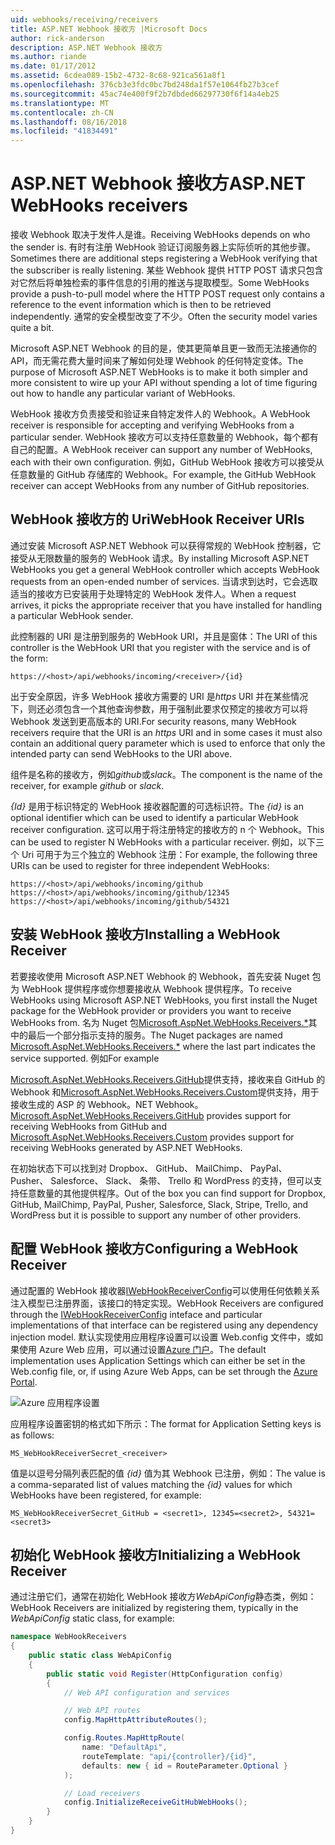 ```yaml
---
uid: webhooks/receiving/receivers
title: ASP.NET Webhook 接收方 |Microsoft Docs
author: rick-anderson
description: ASP.NET Webhook 接收方
ms.author: riande
ms.date: 01/17/2012
ms.assetid: 6cdea089-15b2-4732-8c68-921ca561a8f1
ms.openlocfilehash: 376cb3e3fdc0bc7bd248da1f57e1064fb27b3cef
ms.sourcegitcommit: 45ac74e400f9f2b7dbded66297730f6f14a4eb25
ms.translationtype: MT
ms.contentlocale: zh-CN
ms.lasthandoff: 08/16/2018
ms.locfileid: "41834491"
---
```

# <a name="aspnet-webhooks-receivers"></a><span data-ttu-id="9ff6a-103">ASP.NET Webhook 接收方</span><span class="sxs-lookup"><span data-stu-id="9ff6a-103">ASP.NET WebHooks receivers</span></span>

<span data-ttu-id="9ff6a-104">接收 Webhook 取决于发件人是谁。</span><span class="sxs-lookup"><span data-stu-id="9ff6a-104">Receiving WebHooks depends on who the sender is.</span></span> <span data-ttu-id="9ff6a-105">有时有注册 WebHook 验证订阅服务器上实际侦听的其他步骤。</span><span class="sxs-lookup"><span data-stu-id="9ff6a-105">Sometimes there are additional steps registering a WebHook verifying that the subscriber is really listening.</span></span> <span data-ttu-id="9ff6a-106">某些 Webhook 提供 HTTP POST 请求只包含对它然后将单独检索的事件信息的引用的推送与提取模型。</span><span class="sxs-lookup"><span data-stu-id="9ff6a-106">Some WebHooks provide a push-to-pull model where the HTTP POST request only contains a reference to the event information which is then to be retrieved independently.</span></span> <span data-ttu-id="9ff6a-107">通常的安全模型改变了不少。</span><span class="sxs-lookup"><span data-stu-id="9ff6a-107">Often the security model varies quite a bit.</span></span>

<span data-ttu-id="9ff6a-108">Microsoft ASP.NET Webhook 的目的是，使其更简单且更一致而无法接通你的 API，而无需花费大量时间来了解如何处理 Webhook 的任何特定变体。</span><span class="sxs-lookup"><span data-stu-id="9ff6a-108">The purpose of Microsoft ASP.NET WebHooks is to make it both simpler and more consistent to wire up your API without spending a lot of time figuring out how to handle any particular variant of WebHooks.</span></span>

<span data-ttu-id="9ff6a-109">WebHook 接收方负责接受和验证来自特定发件人的 Webhook。</span><span class="sxs-lookup"><span data-stu-id="9ff6a-109">A WebHook receiver is responsible for accepting and verifying WebHooks from a particular sender.</span></span> <span data-ttu-id="9ff6a-110">WebHook 接收方可以支持任意数量的 Webhook，每个都有自己的配置。</span><span class="sxs-lookup"><span data-stu-id="9ff6a-110">A WebHook receiver can support any number of WebHooks, each with their own configuration.</span></span> <span data-ttu-id="9ff6a-111">例如，GitHub WebHook 接收方可以接受从任意数量的 GitHub 存储库的 Webhook。</span><span class="sxs-lookup"><span data-stu-id="9ff6a-111">For example, the GitHub WebHook receiver can accept WebHooks from any number of GitHub repositories.</span></span>

## <a name="webhook-receiver-uris"></a><span data-ttu-id="9ff6a-112">WebHook 接收方的 Uri</span><span class="sxs-lookup"><span data-stu-id="9ff6a-112">WebHook Receiver URIs</span></span>

<span data-ttu-id="9ff6a-113">通过安装 Microsoft ASP.NET Webhook 可以获得常规的 WebHook 控制器，它接受从无限数量的服务的 WebHook 请求。</span><span class="sxs-lookup"><span data-stu-id="9ff6a-113">By installing Microsoft ASP.NET WebHooks you get a general WebHook controller which accepts WebHook requests from an open-ended number of services.</span></span> <span data-ttu-id="9ff6a-114">当请求到达时，它会选取适当的接收方已安装用于处理特定的 WebHook 发件人。</span><span class="sxs-lookup"><span data-stu-id="9ff6a-114">When a request arrives, it picks the appropriate receiver that you have installed for handling a particular WebHook sender.</span></span>

<span data-ttu-id="9ff6a-115">此控制器的 URI 是注册到服务的 WebHook URI，并且是窗体：</span><span class="sxs-lookup"><span data-stu-id="9ff6a-115">The URI of this controller is the WebHook URI that you register with the service and is of the form:</span></span>

```
https://<host>/api/webhooks/incoming/<receiver>/{id}
```

<span data-ttu-id="9ff6a-116">出于安全原因，许多 WebHook 接收方需要的 URI 是*https* URI 并在某些情况下，则还必须包含一个其他查询参数，用于强制此要求仅预定的接收方可以将 Webhook 发送到更高版本的 URI.</span><span class="sxs-lookup"><span data-stu-id="9ff6a-116">For security reasons, many WebHook receivers require that the URI is an *https* URI and in some cases it must also contain an additional query parameter which is used to enforce that only the intended party can send WebHooks to the URI above.</span></span>

<span data-ttu-id="9ff6a-117"><em> <receiver> </em>组件是名称的接收方，例如<em>github</em>或<em>slack</em>。</span><span class="sxs-lookup"><span data-stu-id="9ff6a-117">The <em><receiver></em> component is the name of the receiver, for example <em>github</em> or <em>slack</em>.</span></span>

<span data-ttu-id="9ff6a-118">*{Id}* 是用于标识特定的 WebHook 接收器配置的可选标识符。</span><span class="sxs-lookup"><span data-stu-id="9ff6a-118">The *{id}* is an optional identifier which can be used to identify a particular WebHook receiver configuration.</span></span> <span data-ttu-id="9ff6a-119">这可以用于将注册特定的接收方的 n 个 Webhook。</span><span class="sxs-lookup"><span data-stu-id="9ff6a-119">This can be used to register N WebHooks with a particular receiver.</span></span> <span data-ttu-id="9ff6a-120">例如，以下三个 Uri 可用于为三个独立的 Webhook 注册：</span><span class="sxs-lookup"><span data-stu-id="9ff6a-120">For example, the following three URIs can be used to register for three independent WebHooks:</span></span>

```
https://<host>/api/webhooks/incoming/github
https://<host>/api/webhooks/incoming/github/12345
https://<host>/api/webhooks/incoming/github/54321
```

## <a name="installing-a-webhook-receiver"></a><span data-ttu-id="9ff6a-121">安装 WebHook 接收方</span><span class="sxs-lookup"><span data-stu-id="9ff6a-121">Installing a WebHook Receiver</span></span>

<span data-ttu-id="9ff6a-122">若要接收使用 Microsoft ASP.NET Webhook 的 Webhook，首先安装 Nuget 包为 WebHook 提供程序或你想要接收从 Webhook 提供程序。</span><span class="sxs-lookup"><span data-stu-id="9ff6a-122">To receive WebHooks using Microsoft ASP.NET WebHooks, you first install the Nuget package for the WebHook provider or providers you want to receive WebHooks from.</span></span> <span data-ttu-id="9ff6a-123">名为 Nuget 包[Microsoft.AspNet.WebHooks.Receivers.\*](https://www.nuget.org/packages?q=Microsoft.AspNet.WebHooks.Receivers)其中的最后一个部分指示支持的服务。</span><span class="sxs-lookup"><span data-stu-id="9ff6a-123">The Nuget packages are named [Microsoft.AspNet.WebHooks.Receivers.\*](https://www.nuget.org/packages?q=Microsoft.AspNet.WebHooks.Receivers) where the last part indicates the service supported.</span></span> <span data-ttu-id="9ff6a-124">例如</span><span class="sxs-lookup"><span data-stu-id="9ff6a-124">For example</span></span>

<span data-ttu-id="9ff6a-125">[Microsoft.AspNet.WebHooks.Receivers.GitHub](https://www.nuget.org/packages?q=Microsoft.AspNet.WebHooks.Receivers.GitHub)提供支持，接收来自 GitHub 的 Webhook 和[Microsoft.AspNet.WebHooks.Receivers.Custom](https://www.nuget.org/packages?q=Microsoft.AspNet.WebHooks.Receivers.Custom)提供支持，用于接收生成的 ASP 的 Webhook。NET Webhook。</span><span class="sxs-lookup"><span data-stu-id="9ff6a-125">[Microsoft.AspNet.WebHooks.Receivers.GitHub](https://www.nuget.org/packages?q=Microsoft.AspNet.WebHooks.Receivers.GitHub) provides support for receiving WebHooks from GitHub and [Microsoft.AspNet.WebHooks.Receivers.Custom](https://www.nuget.org/packages?q=Microsoft.AspNet.WebHooks.Receivers.Custom) provides support for receiving WebHooks generated by ASP.NET WebHooks.</span></span>

<span data-ttu-id="9ff6a-126">在初始状态下可以找到对 Dropbox、 GitHub、 MailChimp、 PayPal、 Pusher、 Salesforce、 Slack、 条带、 Trello 和 WordPress 的支持，但可以支持任意数量的其他提供程序。</span><span class="sxs-lookup"><span data-stu-id="9ff6a-126">Out of the box you can find support for Dropbox, GitHub, MailChimp, PayPal, Pusher, Salesforce, Slack, Stripe, Trello, and WordPress but it is possible to support any number of other providers.</span></span>

## <a name="configuring-a-webhook-receiver"></a><span data-ttu-id="9ff6a-127">配置 WebHook 接收方</span><span class="sxs-lookup"><span data-stu-id="9ff6a-127">Configuring a WebHook Receiver</span></span>

<span data-ttu-id="9ff6a-128">通过配置的 WebHook 接收器[IWebHookReceiverConfig](https://github.com/aspnet/WebHooks/blob/master/src/Microsoft.AspNet.WebHooks.Receivers/WebHooks/IWebHookReceiverConfig.cs)可以使用任何依赖关系注入模型已注册界面，该接口的特定实现。</span><span class="sxs-lookup"><span data-stu-id="9ff6a-128">WebHook Receivers are configured through the [IWebHookReceiverConfig](https://github.com/aspnet/WebHooks/blob/master/src/Microsoft.AspNet.WebHooks.Receivers/WebHooks/IWebHookReceiverConfig.cs) inteface and particular implementations of that interface can be registered using any dependency injection model.</span></span> <span data-ttu-id="9ff6a-129">默认实现使用应用程序设置可以设置 Web.config 文件中，或如果使用 Azure Web 应用，可以通过设置[Azure 门户](https://portal.azure.com/)。</span><span class="sxs-lookup"><span data-stu-id="9ff6a-129">The default implementation uses Application Settings which can either be set in the Web.config file, or, if using Azure Web Apps, can be set through the [Azure Portal](https://portal.azure.com/).</span></span>

![Azure 应用程序设置](_static/AzureAppSettings.png)

<span data-ttu-id="9ff6a-131">应用程序设置密钥的格式如下所示：</span><span class="sxs-lookup"><span data-stu-id="9ff6a-131">The format for Application Setting keys is as follows:</span></span>

```
MS_WebHookReceiverSecret_<receiver>
```

<span data-ttu-id="9ff6a-132">值是以逗号分隔列表匹配的值 *{id}* 值为其 Webhook 已注册，例如：</span><span class="sxs-lookup"><span data-stu-id="9ff6a-132">The value is a comma-separated list of values matching the *{id}* values for which WebHooks have been registered, for example:</span></span>

```
MS_WebHookReceiverSecret_GitHub = <secret1>, 12345=<secret2>, 54321=<secret3>
```

## <a name="initializing-a-webhook-receiver"></a><span data-ttu-id="9ff6a-133">初始化 WebHook 接收方</span><span class="sxs-lookup"><span data-stu-id="9ff6a-133">Initializing a WebHook Receiver</span></span>

<span data-ttu-id="9ff6a-134">通过注册它们，通常在初始化 WebHook 接收方*WebApiConfig*静态类，例如：</span><span class="sxs-lookup"><span data-stu-id="9ff6a-134">WebHook Receivers are initialized by registering them, typically in the *WebApiConfig* static class, for example:</span></span>

```csharp
namespace WebHookReceivers
{
    public static class WebApiConfig
    {
        public static void Register(HttpConfiguration config)
        {
            // Web API configuration and services

            // Web API routes
            config.MapHttpAttributeRoutes();

            config.Routes.MapHttpRoute(
                name: "DefaultApi",
                routeTemplate: "api/{controller}/{id}",
                defaults: new { id = RouteParameter.Optional }
            );

            // Load receivers
            config.InitializeReceiveGitHubWebHooks();
        }
    }
}
```
